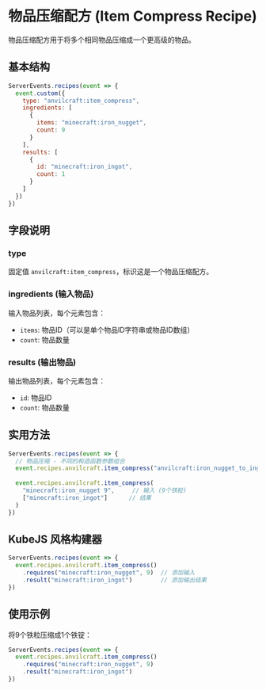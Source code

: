 # 物品压缩配方 (Item Compress Recipe)

物品压缩配方用于将多个相同物品压缩成一个更高级的物品。

## 基本结构

```js
ServerEvents.recipes(event => {
  event.custom({
    type: "anvilcraft:item_compress",
    ingredients: [
      {
        items: "minecraft:iron_nugget",
        count: 9
      }
    ],
    results: [
      {
        id: "minecraft:iron_ingot",
        count: 1
      }
    ]
  })
})
```

## 字段说明

### type

固定值 `anvilcraft:item_compress`，标识这是一个物品压缩配方。

### ingredients (输入物品)

输入物品列表，每个元素包含：

- `items`: 物品ID（可以是单个物品ID字符串或物品ID数组）
- `count`: 物品数量

### results (输出物品)

输出物品列表，每个元素包含：

- `id`: 物品ID
- `count`: 物品数量

## 实用方法

```js
ServerEvents.recipes(event => {
  // 物品压缩 - 不同的构造函数参数组合
  event.recipes.anvilcraft.item_compress("anvilcraft:iron_nugget_to_ingot") // 仅ID
  
  event.recipes.anvilcraft.item_compress(
    "minecraft:iron_nugget 9",     // 输入 (9个铁粒)
    ["minecraft:iron_ingot"]      // 结果
  )
})
```

## KubeJS 风格构建器

```js
ServerEvents.recipes(event => {
  event.recipes.anvilcraft.item_compress()
    .requires("minecraft:iron_nugget", 9)  // 添加输入
    .result("minecraft:iron_ingot")        // 添加输出结果
})
```

## 使用示例

将9个铁粒压缩成1个铁锭：

```js
ServerEvents.recipes(event => {
  event.recipes.anvilcraft.item_compress()
    .requires("minecraft:iron_nugget", 9)
    .result("minecraft:iron_ingot")
})
```